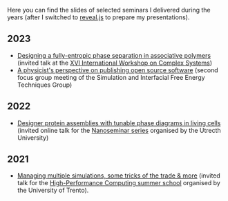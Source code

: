 <!--
.. title: Selected scientific talks
.. slug: talks
.. date: 2023-07-02 21:41:48 UTC+02:00
.. tags: 
.. category: talks
.. link: 
.. description: 
.. type: text
-->

Here you can find the slides of selected seminars I delivered during the years (after I switched to [reveal.js](https://revealjs.com/) to prepare my presentations).

## 2023

* <a href="link://slug/andalo_2023">Designing a fully-entropic phase separation in associative polymers</a> (invited talk at the [XVI International Workshop on Complex Systems](https://event.unitn.it/complexsystems2023/))
* <a href="link://slug/londra_2023">A physicist's perspective on publishing open source software</a> (second focus group meeting of the Simulation and Interfacial Free Energy Techniques Group)

## 2022

* <a href="link://slug/nanoseminars_2022">Designer protein assemblies with tunable phase diagrams in living cells</a> (invited online talk for the [Nanoseminar series](https://www.uu.nl/en/events/nanoseminar-21-january-dr-lorenzo-rovigatti-sapienza-university-of-rome) organised by the Utrecth University)

## 2021

* <a href="link://slug/trento_2021">Managing multiple simulations, some tricks of the trade &amp; more</a> (invited talk for the [High-Performance Computing summer school](https://mas.unitn.it/schools/hpc-school-2021) organised by the University of Trento). 
